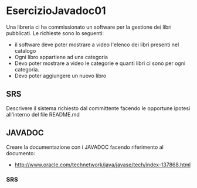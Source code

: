 # EsercizioJavadoc01
Una libreria ci ha commissionato un software per la gestione dei libri pubblicati. Le richieste sono lo seguenti:

* il software deve poter mostrare a video l'elenco dei libri presenti nel catalogo
* Ogni libro appartiene ad una categoria
* Devo poter mostrare a video le categorie e quanti libri ci sono per ogni categoria.
* Devo poter aggiungere un nuovo libro

## SRS

Descrivere il sistema richiesto dal committente facendo le opportune ipotesi all'interno del file README.md

## JAVADOC

Creare la documentazione con i JAVADOC facendo riferimento al documento:

* http://www.oracle.com/technetwork/java/javase/tech/index-137868.html

### SRS


